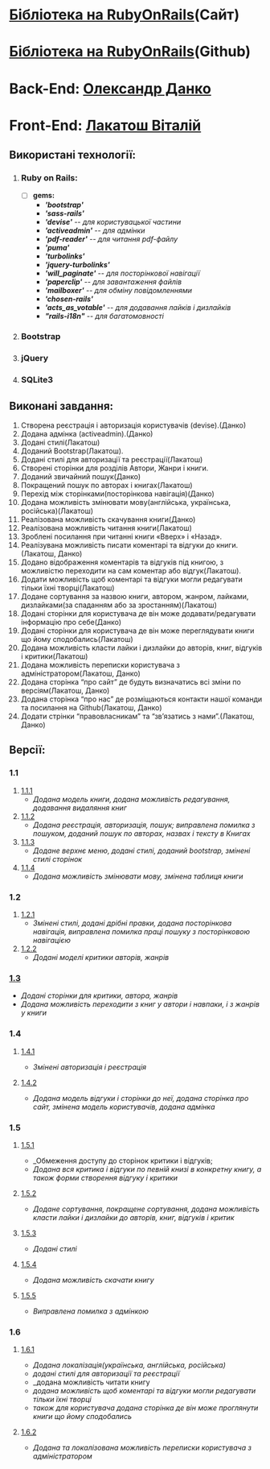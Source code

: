 # **[Бібліотека на RubyOnRails](http://library-ror.herokuapp.com/ua/)(Сайт)**
# **[Бібліотека на RubyOnRails](https://github.com/sgstriker/library-with-SQLite)(Github)**

# **Back-End: [Олександр Данко](https://github.com/usertrav)**
# **Front-End: [Лакатош Віталій](https://github.com/lakatoshv)**


## **Використані технології:**
1. ### **Ruby on Rails:**
    - [ ] **gems:**
      - _**'bootstrap'**_
      - _**'sass-rails'**_
      - _**'devise'** -- для користувацької частини_
      - _**'activeadmin'** -- для адмінки_
      - _**'pdf-reader'** -- для читання pdf-файлу_
      - _**'puma'**_
      - _**'turbolinks'**_
      - _**'jquery-turbolinks'**_
      - _**'will_paginate'** -- для посторінкової навігації_
      - _**'paperclip'** -- для завантаження файлів_
      - _**'mailboxer'** -- для обміну повідомленнями_
      - _**'chosen-rails'**_
      - _**'acts_as_votable'** -- для додавання лайків і дизлайків_
      - _**"rails-i18n"** -- для багатомовності_
2. ### **Bootstrap**
3. ### **jQuery**
4. ### **SQLite3**


## **Виконані завдання:**
1. Створена реєстрація і авторизація користувачів (devise).(Данко)
2. Додана адмінка (activeadmin).(Данко)
3. Додані стилі(Лакатош)
4. Доданий Bootstrap(Лакатош).
5. Додані стилі для авторизації та реєстрації(Лакатош)
6. Створені  сторінки для розділів Автори, Жанри і книги.
7. Доданий звичайний пошук(Данко)
8. Покращений пошук по авторах і книгах(Лакатош)
9. Перехід між сторінками(посторінкова навігація)(Данко)
10. Додана можливість змінювати мову(англійська, українська, російська)(Лакатош)
11. Реалізована можливість скачування книги(Данко)
12. Реалізована можливість читання книги(Лакатош)
13.	Зроблені посилання при читанні книги «Вверх» і «Назад».
14.	Реалізувана можливість писати коментарі та відгуки до книги.(Лакатош, Данко)
15.	Додано відображення коментарів та відгуків під книгою, з можливістю переходити на сам коментар або відгук(Лакатош).
16.	Додати можливість щоб коментарі та відгуки могли редагувати тільки їхні творці(Лакатош)
17.	Додане сортування за назвою книги, автором, жанром, лайками, дизлайками(за спаданням або за зростанням)(Лакатош)
18.	Додані сторінки для користувача де він може додавати/редагувати інформацію про себе(Данко)
19.	Додані сторінки для користувача де він може  переглядувати книги що йому сподобались(Лакатош)
20.	Додана можливість класти лайки і дизлайки до авторів, книг, відгуків і критики(Лакатош)
21.	Додана можливість переписки користувача з адміністратором(Лакатош, Данко)
22.	Додана сторінка “про сайт” де будуть визначатись всі зміни по версіям(Лакатош, Данко)
23.	Додана сторінка “про нас” де розміщаються контакти нашої команди та посилання на Github(Лакатош, Данко)
24.	Додати стрінки “правовласникам” та “зв’язатись з нами”.(Лакатош, Данко)


## **Версії:**
### **1.1**
1. [1.1.1](https://github.com/lakatoshv/Library-RoR-V1/tree/v1.1)
    - _Додана модель книги, додана можливість редагування, додавання видаляння книг_
2. [1.1.2](https://github.com/lakatoshv/Library-RoR-V1/tree/v1.2)
    - _Додана реєстрація, авторизація, пошук; виправлена помилка з пошуком, доданий пошук по авторах, назвах і тексту в Книгах_
3. [1.1.3](https://github.com/lakatoshv/Library-RoR-V1/tree/v1.3)
    - _Додане верхнє меню, додані стилі, доданий bootstrap, змінені стилі сторінок_
4. [1.1.4](https://github.com/lakatoshv/Library-RoR-V1/tree/v1.4)
      - _Додана можливість змінювати мову, змінена таблиця книги_
### **1.2**
1. [1.2.1](https://github.com/lakatoshv/Library-RoR-V1/tree/v2.1)
      - _Змінені стилі, додані дрібні правки, додана посторінкова навігація, виправлена помилка праці пошуку з посторінковою навігацією_
2. [1.2.2](https://github.com/lakatoshv/Library-RoR-V1/tree/v2.2)
      - _Додані моделі критики авторів, жанрів_

### **[1.3](https://github.com/lakatoshv/Library-RoR-V1/tree/v3)**
- _Додані сторінки для критики, автора, жанрів_
- _Додана можливість переходити з книг у автори і навпаки, і з жанрів у книги_

### **1.4**
1. [1.4.1](https://github.com/lakatoshv/Library-RoR-V1/tree/v4.1)
      - _Змінені авторизація і реєстрація_

2. [1.4.2](https://github.com/lakatoshv/Library-RoR-V1/tree/v4.2)
      - _Додана модель відгуки і сторінки до неї, додана сторінка про сайт, змінена модель користувачів, додана адмінка_

### **1.5**
1. [1.5.1](https://github.com/lakatoshv/Library-RoR-V1/tree/v5.1)
    - _Обмеження доступу до сторінок критики і відгуків; 
    - _Додана вся критика і відгуки по певній книзі в конкретну книгу, а також форми створення відгуку і критики_

2. [1.5.2](https://github.com/lakatoshv/Library-RoR-V1/tree/v5.2)
    - _Додане сортування, покращене сортування, додана можливість класти лайки і дизлайки до авторів, книг, відгуків і критик_
    
2. [1.5.3](https://github.com/lakatoshv/Library-RoR-V1/tree/v5.3)
    - _Додані стилі_
    
4. [1.5.4](https://github.com/lakatoshv/Library-RoR-V1/tree/v5.4)
    - _Додана можливість скачати книгу_

5. [1.5.5](https://github.com/lakatoshv/Library-RoR-V1/tree/v5.5)
    - _Виправлена помилка з адмінкою_

### **1.6**
1. [1.6.1](https://github.com/lakatoshv/Library-RoR-V1/tree/v6.1)
    - _Додана локалізація(українська, англійська, російська)_
    - _додані стилі для авторизації та реєстрації_
    - _додана можливість читати книгу
    - _додана можливість щоб коментарі та відгуки могли редагувати тільки їхні творці_
    - _також для користувача додана сторінка де він може проглянути книги що йому сподобались_

2. [1.6.2](https://github.com/lakatoshv/Library-RoR-V1/tree/v6.2)
    - _Додана та локалізована можливість переписки користувача з адміністратором_
